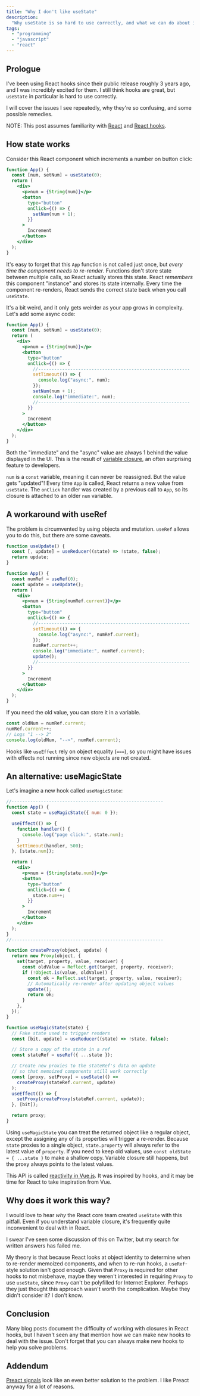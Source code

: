 ```yaml
---
title: "Why I don't like useState"
description:
  "Why useState is so hard to use correctly, and what we can do about it."
tags:
  - "programming"
  - "javascript"
  - "react"
---
```


## Prologue

I've been using React hooks since their public release roughly 3 years ago, and
I was incredibly excited for them. I still think hooks are great, but `useState`
in particular is hard to use correctly.

I will cover the issues I see repeatedly, why they're so confusing, and some
possible remedies.

NOTE: This post assumes familiarity with
[React](https://reactjs.org/docs/getting-started.html) and
[React hooks](https://reactjs.org/docs/hooks-intro.html).

## How state works

Consider this React component which increments a number on button click:

```jsx
function App() {
  const [num, setNum] = useState(0);
  return (
    <div>
      <p>num = {String(num)}</p>
      <button
        type="button"
        onClick={() => {
          setNum(num + 1);
        }}
      >
        Increment
      </button>
    </div>
  );
}
```

It's easy to forget that this `App` function is not called just once, but _every
time the component needs to re-render_. Functions don't store state between
multiple calls, so React actually stores this state. React _remembers_ this
component "instance" and stores its state internally. Every time the component
re-renders, React sends the correct state back when you call `useState`.

It's a bit weird, and it only gets weirder as your app grows in complexity.
Let's add some async code:

```jsx
function App() {
  const [num, setNum] = useState(0);
  return (
    <div>
      <p>num = {String(num)}</p>
      <button
        type="button"
        onClick={() => {
          //---------------------------------------------------------
          setTimeout(() => {
            console.log("async:", num);
          });
          setNum(num + 1);
          console.log("immediate:", num);
          //---------------------------------------------------------
        }}
      >
        Increment
      </button>
    </div>
  );
}
```

Both the "immediate" and the "async" value are always 1 behind the value
displayed in the UI. This is the result of
[variable closure](https://developer.mozilla.org/en-US/docs/Web/JavaScript/Closures),
an often surprising feature to developers.

`num` is a `const` variable, meaning it can never be reassigned. But the value
gets "updated"! Every time `App` is called, React returns a new value from
`useState`. The `onClick` handler was created by a previous call to `App`, so
its closure is attached to an older `num` variable.

## A workaround with useRef

The problem is circumvented by using objects and mutation. `useRef` allows you
to do this, but there are some caveats.

```jsx
function useUpdate() {
  const [, update] = useReducer((state) => !state, false);
  return update;
}

function App() {
  const numRef = useRef(0);
  const update = useUpdate();
  return (
    <div>
      <p>num = {String(numRef.current)}</p>
      <button
        type="button"
        onClick={() => {
          //---------------------------------------------------------
          setTimeout(() => {
            console.log("async:", numRef.current);
          });
          numRef.current++;
          console.log("immediate:", numRef.current);
          update();
          //---------------------------------------------------------
        }}
      >
        Increment
      </button>
    </div>
  );
}
```

If you need the old value, you can store it in a variable.

```js
const oldNum = numRef.current;
numRef.current++;
// Logs "1 --> 2"
console.log(oldNum, "-->", numRef.current);
```

Hooks like `useEffect` rely on object equality (`===`), so you might have issues
with effects not running since new objects are not created.

## An alternative: useMagicState

Let's imagine a new hook called `useMagicState`:

```jsx
//---------------------------------------------------------
function App() {
  const state = useMagicState({ num: 0 });

  useEffect(() => {
    function handler() {
      console.log("page click:", state.num);
    }
    setTimeout(handler, 500);
  }, [state.num]);

  return (
    <div>
      <p>num = {String(state.num)}</p>
      <button
        type="button"
        onClick={() => {
          state.num++;
        }}
      >
        Increment
      </button>
    </div>
  );
}
//---------------------------------------------------------

function createProxy(object, update) {
  return new Proxy(object, {
    set(target, property, value, receiver) {
      const oldValue = Reflect.get(target, property, receiver);
      if (!Object.is(value, oldValue)) {
        const ok = Reflect.set(target, property, value, receiver);
        // Automatically re-render after updating object values
        update();
        return ok;
      }
    },
  });
}

function useMagicState(state) {
  // Fake state used to trigger renders
  const [bit, update] = useReducer((state) => !state, false);

  // Store a copy of the state in a ref
  const stateRef = useRef({ ...state });

  // Create new proxies to the stateRef's data on update
  // so that memoized components still work correctly
  const [proxy, setProxy] = useState(() =>
    createProxy(stateRef.current, update)
  );
  useEffect(() => {
    setProxy(createProxy(stateRef.current, update));
  }, [bit]);

  return proxy;
}
```

Using `useMagicState` you can treat the returned object like a regular object,
except the assigning any of its properties will trigger a re-render. Because
`state` proxies to a single object, `state.property` will always refer to the
latest value of `property`. If you need to keep old values, use
`const oldState = { ...state }` to make a shallow copy. Variable closure still
happens, but the proxy always points to the latest values.

This API is called
[reactivity in Vue.js](https://v3.vuejs.org/guide/reactivity.html#what-is-reactivity).
It was inspired by hooks, and it may be time for React to take inspiration from
Vue.

## Why does it work this way?

I would love to hear _why_ the React core team created `useState` with this
pitfall. Even if you understand variable closure, it's frequently quite
inconvenient to deal with in React.

I swear I've seen some discussion of this on Twitter, but my search for written
answers has failed me.

My theory is that because React looks at object identity to determine when to
re-render memoized components, and when to re-run hooks, a `useRef`-style
solution isn't good enough. Given that `Proxy` is required for other hooks to
not misbehave, maybe they weren't interested in requiring `Proxy` to use
`useState`, since `Proxy` can't be polyfilled for Internet Explorer. Perhaps
they just thought this approach wasn't worth the complication. Maybe they didn't
consider it? I don't know.

## Conclusion

Many blog posts document the difficulty of working with closures in React hooks,
but I haven't seen any that mention how we can make new hooks to deal with the
issue. Don't forget that you can always make new hooks to help you solve
problems.

## Addendum

[Preact signals](https://preactjs.com/guide/v10/signals/) look like an even
better solution to the problem. I like Preact anyway for a lot of reasons.
